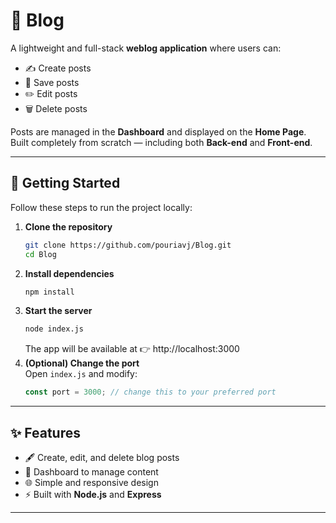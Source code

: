 # 📝 Blog  

A lightweight and full-stack **weblog application** where users can:  
- ✍️ Create posts  
- 💾 Save posts  
- ✏️ Edit posts  
- 🗑️ Delete posts  

Posts are managed in the **Dashboard** and displayed on the **Home Page**.  
Built completely from scratch — including both **Back-end** and **Front-end**.  

---

## 🚀 Getting Started  

Follow these steps to run the project locally:  

1. **Clone the repository**  
   ```bash
   git clone https://github.com/pouriavj/Blog.git
   cd Blog
   ```
2. **Install dependencies**
    ```bash
   npm install
   ```
3. **Start the server**
   ```bash
   node index.js
   ```
   The app will be available at 👉 http://localhost:3000
4. **(Optional) Change the port**<br/>
   Open `index.js` and modify:
   ```javascript
   const port = 3000; // change this to your preferred port
   ```
---

## ✨ Features

- 🖋️ Create, edit, and delete blog posts  
- 📂 Dashboard to manage content  
- 🌐 Simple and responsive design  
- ⚡ Built with **Node.js** and **Express**

---
